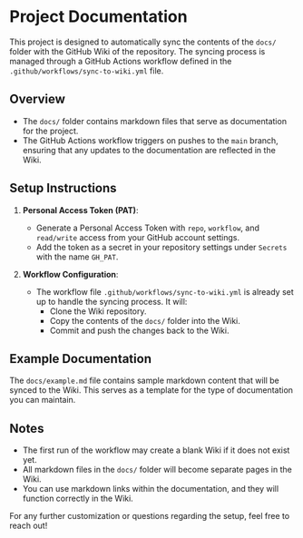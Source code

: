 # Project Documentation

This project is designed to automatically sync the contents of the `docs/` folder with the GitHub Wiki of the repository. The syncing process is managed through a GitHub Actions workflow defined in the `.github/workflows/sync-to-wiki.yml` file.

## Overview

- The `docs/` folder contains markdown files that serve as documentation for the project.
- The GitHub Actions workflow triggers on pushes to the `main` branch, ensuring that any updates to the documentation are reflected in the Wiki.

## Setup Instructions

1. **Personal Access Token (PAT)**: 
   - Generate a Personal Access Token with `repo`, `workflow`, and `read/write` access from your GitHub account settings.
   - Add the token as a secret in your repository settings under `Secrets` with the name `GH_PAT`.

2. **Workflow Configuration**:
   - The workflow file `.github/workflows/sync-to-wiki.yml` is already set up to handle the syncing process. It will:
     - Clone the Wiki repository.
     - Copy the contents of the `docs/` folder into the Wiki.
     - Commit and push the changes back to the Wiki.

## Example Documentation

The `docs/example.md` file contains sample markdown content that will be synced to the Wiki. This serves as a template for the type of documentation you can maintain.

## Notes

- The first run of the workflow may create a blank Wiki if it does not exist yet.
- All markdown files in the `docs/` folder will become separate pages in the Wiki.
- You can use markdown links within the documentation, and they will function correctly in the Wiki.

For any further customization or questions regarding the setup, feel free to reach out!